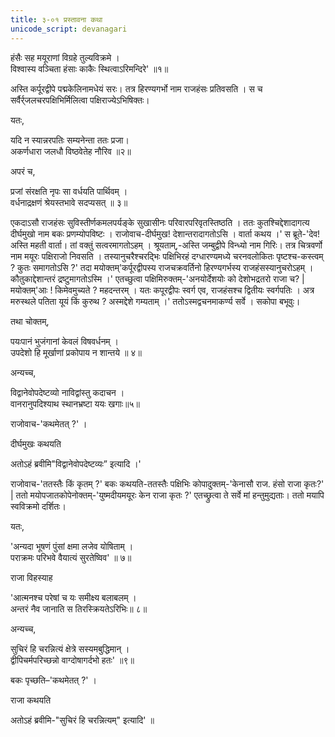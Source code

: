 ```yaml
---
title: ३-०१ प्रस्तावना कथा
unicode_script: devanagari
---
```


हंसैः सह मयूराणां विग्रहे तुल्यविक्रमे ।  
विश्वास्य वञ्चिता हंसाः काकैः स्थित्वाऽरिमन्दिरे' ॥१॥

अस्ति कर्पूरद्वीपे पद्मकेलिनामधेयं सरः। तत्र हिरण्यगर्भो नाम राजहंसः प्रतिवसति । स च सर्वैर्र्जलचरपक्षिभिर्मिलित्वा पक्षिराज्येऽभिषिक्तः।  

यतः,

यदि न स्यान्नरपतिः सम्यनेन्ता ततः प्रजा।  
अकर्णधारा जलधौ विष्ठवेतेह नौरिव ॥२॥

अपरं च,

प्रजां संरक्षति नृपः सा वर्धयति पार्थिवम् ।  
वर्धनाद्रक्षणं श्रेयस्तभावे सदप्यसत् ॥ ३॥

एकदाऽसौ राजहंसः सुविस्तीर्णकमलपर्यङ्के सुखासीनः परिवारपरिवृतस्तिष्ठति । ततः कुतश्चिद्देशादागत्य दीर्घमुखो नाम बकः प्रणम्योपविष्टः । राजोवाच-दीर्घमुख! देशान्तरादागतोऽसि । वार्ता कथय ।' स ब्रूते-'देव! अस्ति महती वार्ता। तां वक्तुं सत्वरमागतोऽहम् । श्रूयताम्,-अस्ति जम्बुद्वीपे विन्ध्यो नाम गिरिः। तत्र चित्रवर्णो नाम मयूरः पक्षिराजो निवसति । तस्यानुचरैश्चरद्भिः पक्षिभिरहं दग्धारण्यमध्ये चरनवलोकितः पृष्टश्च-कस्त्वम् ? कुतः समागतोऽसि ?' तदा मयोक्तम्'कर्पूरद्वीपस्य राजचक्रवर्तिनो हिरण्यगर्भस्य राजहंसस्यानुचरोऽहम् । कौतुकाद्देशान्तरं द्रष्टुमागतोऽस्मि ।' एतच्छुत्वा पक्षिमिरुक्तम्-'अनयोर्देशयोः को देशोभद्रतरो राजा च? |मयोक्तम्'आः ! किमेवमुच्यते ? महदन्तरम् । यतः कपूरद्वीपः स्वर्ग एव, राजहंसश्च द्वितीयः स्वर्गपतिः । अत्र मरुस्थले पतिता यूयं किं कुरुथ ? अस्मद्देशे गम्यताम् ।' ततोऽस्मद्वचनमाकर्ण्य सर्वे । सकोपा बभूवुः।  

तथा चोक्तम्,

पयःपानं भुजंगानां केवलं विषवर्धनम् ।  
उपदेशो हि मूर्खाणां प्रकोपाय न शान्तये ॥ ४॥

अन्यच्च,

विद्वानेवोपदेष्टव्यो नाविद्वांस्तु कदाचन ।  
वानरानुपदिश्याथ स्थानभ्रष्टा ययः खगाः॥५॥

राजोवाच-'कथमेतत् ?' ।  

दीर्घमुखः कथयति

<div class="js_include" url="../../upakathAH/03-01_duShTamarkaTAH/"  newLevelForH1="3" includeTitle="true"> </div>

अतोऽहं ब्रवीमि"विद्वानेवोपदेष्टव्यः” इत्यादि ।'  

राजोवाच-'ततस्तैः किं कृतम् ?' बकः कथयति-ततस्तैः पक्षिभिः कोपादुक्तम्-'केनासौ राज. हंसो राजा कृतः?' | ततो मयोपजातकोपेनोक्तम्-'युष्मदीयमयूरः केन राजा कृतः ?' एतच्छ्रुत्वा ते सर्वे मां हन्तुमुद्यताः। ततो मयापि स्वविक्रमो दर्शितः।  

यतः,

'अन्यदा भूषणं पुंसां क्षमा लजेव योषिताम् ।  
पराक्रमः परिभवे वैयात्यं सुरतेष्विव' ॥ ७॥

राजा विहस्याह

'आत्मनश्च परेषां च यः समीक्ष्य बलाबलम् ।  
अन्तरं नैव जानाति स तिरस्क्रियतेऽरिभिः॥ ८॥

अन्यच्च,

सुचिरं हि चरन्नित्यं क्षेत्रे सस्यमबुद्धिमान् ।  
द्वीपिचर्मपरिच्छन्नो वाग्दोषागर्दभो हतः' ॥९॥

बकः पृच्छति–'कथमेतत् ?' ।  

राजा कथयति

<div class="js_include" url="../../upakathAH/03-02_mUrkhagardabhaH/"  newLevelForH1="3" includeTitle="true"> </div>

अतोऽहं ब्रवीमि-"सुचिरं हि चरन्नित्यम्" इत्यादि' ॥  
